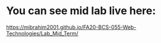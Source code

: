 # You can see mid lab live here: 
https://mibrahim2001.github.io/FA20-BCS-055-Web-Technologies/Lab_Mid_Term/
